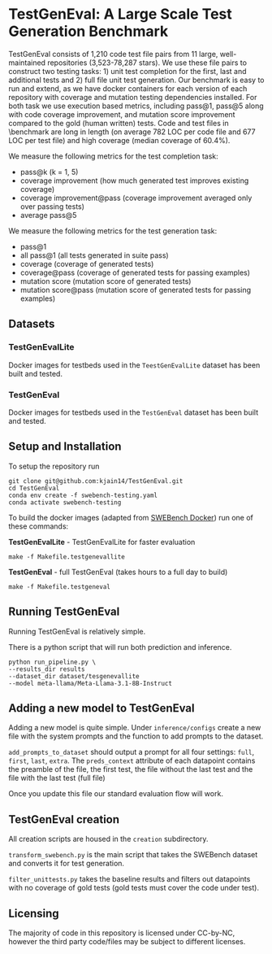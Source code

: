 # TestGenEval: A Large Scale Test Generation Benchmark


TestGenEval consists of 1,210 code test file pairs from 11 large, well-maintained repositories (3,523-78,287 stars). We use these file pairs to construct two testing tasks: 1) unit test completion for the first, last and additional tests and 2) full file unit test generation. Our benchmark is easy to run and extend, as we have docker containers for each version of each repository with coverage and mutation testing dependencies installed. For both task we use execution based metrics, including pass@1, pass@5 along with code coverage improvement, and mutation score improvement compared to the gold (human written) tests. Code and test files in \benchmark are long in length (on average 782 LOC per code file and 677 LOC per test file) and high coverage (median coverage of 60.4\%).

We measure the following metrics for the test completion task:
- pass@k (k = 1, 5)
- coverage improvement (how much generated test improves existing coverage)
- coverage improvement@pass (coverage improvement averaged only over passing tests)
- average pass@5

We measure the following metrics for the test generation task:
- pass@1
- all pass@1 (all tests generated in suite pass)
- coverage (coverage of generated tests)
- coverage@pass (coverage of generated tests for passing examples)
- mutation score (mutation score of generated tests)
- mutation score@pass (mutation score of generated tests for passing examples)

## Datasets

### TestGenEvalLite
Docker images for testbeds used in the `TeestGenEvalLite` dataset has been built and tested.

### TestGenEval
Docker images for testbeds used in the `TestGenEval` dataset has been built and tested.

## Setup and Installation

To setup the repository run
```
git clone git@github.com:kjain14/TestGenEval.git
cd TestGenEval
conda env create -f swebench-testing.yaml
conda activate swebench-testing
```

To build the docker images (adapted from [SWEBench Docker](https://github.com/aorwall/SWE-bench-docker/tree/main/docker)) run one of these commands:

**TestGenEvalLite** - TestGenEvalLite for faster evaluation
```
make -f Makefile.testgenevallite
```

**TestGenEval** - full TestGenEval (takes hours to a full day to build)
```
make -f Makefile.testgeneval
```

## Running TestGenEval

Running TestGenEval is relatively simple.

There is a python script that will run both prediction and inference.

```
python run_pipeline.py \
--results_dir results
--dataset_dir dataset/tesgenevallite
--model meta-llama/Meta-Llama-3.1-8B-Instruct
```

## Adding a new model to TestGenEval

Adding a new model is quite simple. Under `inference/configs` create a new file with the system prompts and the function to add prompts to the dataset.

`add_prompts_to_dataset` should output a prompt for all four settings: `full`, `first`, `last`, `extra`. The `preds_context` attribute of each datapoint contains the preamble of the file, the first test, the file without the last test and the file with the last test (full file)

Once you update this file our standard evaluation flow will work.

## TestGenEval creation

All creation scripts are housed in the `creation` subdirectory. 

`transform_swebench.py` is the main script that takes the SWEBench dataset and converts it for test generation.

`filter_unittests.py` takes the baseline results and filters out datapoints with no coverage of gold tests (gold tests must cover the code under test).

## Licensing

The majority of code in this repository is licensed under CC-by-NC, however the third party code/files may be subject to different licenses.